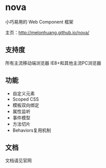 # nova

小巧易用的 Web Component 框架

主页：http://melonhuang.github.io/nova/

## 支持度
所有主流移动端浏览器
IE8+和其他主流PC浏览器

## 功能
* 自定义元素
* Scoped CSS
* 模板双向绑定
* 属性监听
* 事件模型
* 方法切片
* Behaviors复用机制

## 文档
文档请见官网
